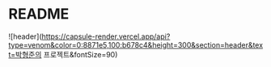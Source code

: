 # README

![header](https://capsule-render.vercel.app/api?type=venom&color=0:8871e5,100:b678c4&height=300&section=header&text=박형준의 프로젝트&fontSize=90)
